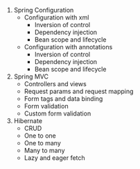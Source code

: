 1. Spring Configuration
    * Configuration with xml  
        * Inversion of control  
        * Dependency injection  
        * Bean scope and lifecycle  
    * Configuration with annotations  
        * Inversion of control  
        * Dependency injection  
        * Bean scope and lifecycle   
2. Spring MVC
    * Controllers and views
    * Request params and request mapping
    * Form tags and data binding
    * Form validation
    * Custom form validation
3. Hibernate
    * CRUD
    * One to one
    * One to many
    * Many to many
    * Lazy and eager fetch